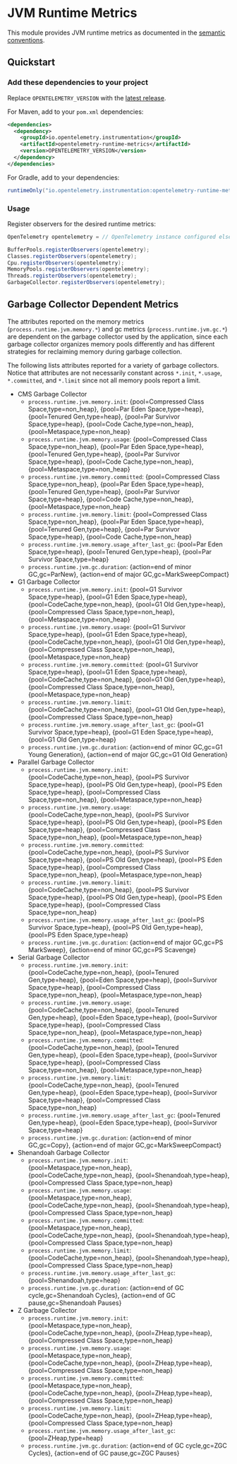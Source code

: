 # JVM Runtime Metrics

This module provides JVM runtime metrics as documented in the [semantic conventions](https://github.com/open-telemetry/opentelemetry-specification/blob/main/specification/metrics/semantic_conventions/runtime-environment-metrics.md#jvm-metrics).

## Quickstart

### Add these dependencies to your project

Replace `OPENTELEMETRY_VERSION` with the [latest
release](https://search.maven.org/search?q=g:io.opentelemetry.instrumentation%20AND%20a:opentelemetry-runtime-metrics).

For Maven, add to your `pom.xml` dependencies:

```xml
<dependencies>
  <dependency>
    <groupId>io.opentelemetry.instrumentation</groupId>
    <artifactId>opentelemetry-runtime-metrics</artifactId>
    <version>OPENTELEMETRY_VERSION</version>
  </dependency>
</dependencies>
```

For Gradle, add to your dependencies:

```groovy
runtimeOnly("io.opentelemetry.instrumentation:opentelemetry-runtime-metrics:OPENTELEMETRY_VERSION")
```

### Usage

Register observers for the desired runtime metrics:

```java
OpenTelemetry opentelemetry = // OpenTelemetry instance configured elsewhere

BufferPools.registerObservers(opentelemetry);
Classes.registerObservers(opentelemetry);
Cpu.registerObservers(opentelemetry);
MemoryPools.registerObservers(opentelemetry);
Threads.registerObservers(opentelemetry);
GarbageCollector.registerObservers(opentelemetry);
```

## Garbage Collector Dependent Metrics

The attributes reported on the memory metrics (`process.runtime.jvm.memory.*`) and gc metrics (`process.runtime.jvm.gc.*`) are dependent on the garbage collector used by the application, since each garbage collector organizes memory pools differently and has different strategies for reclaiming memory during garbage collection.

The following lists attributes reported for a variety of garbage collectors. Notice that attributes are not necessarily constant across `*.init`, `*.usage`, `*.committed`, and `*.limit` since not all memory pools report a limit.

* CMS Garbage Collector
  * `process.runtime.jvm.memory.init`: {pool=Compressed Class Space,type=non_heap}, {pool=Par Eden Space,type=heap}, {pool=Tenured Gen,type=heap}, {pool=Par Survivor Space,type=heap}, {pool=Code Cache,type=non_heap}, {pool=Metaspace,type=non_heap}
  * `process.runtime.jvm.memory.usage`: {pool=Compressed Class Space,type=non_heap}, {pool=Par Eden Space,type=heap}, {pool=Tenured Gen,type=heap}, {pool=Par Survivor Space,type=heap}, {pool=Code Cache,type=non_heap}, {pool=Metaspace,type=non_heap}
  * `process.runtime.jvm.memory.committed`: {pool=Compressed Class Space,type=non_heap}, {pool=Par Eden Space,type=heap}, {pool=Tenured Gen,type=heap}, {pool=Par Survivor Space,type=heap}, {pool=Code Cache,type=non_heap}, {pool=Metaspace,type=non_heap}
  * `process.runtime.jvm.memory.limit`: {pool=Compressed Class Space,type=non_heap}, {pool=Par Eden Space,type=heap}, {pool=Tenured Gen,type=heap}, {pool=Par Survivor Space,type=heap}, {pool=Code Cache,type=non_heap}
  * `process.runtime.jvm.memory.usage_after_last_gc`: {pool=Par Eden Space,type=heap}, {pool=Tenured Gen,type=heap}, {pool=Par Survivor Space,type=heap}
  * `process.runtime.jvm.gc.duration`: {action=end of minor GC,gc=ParNew}, {action=end of major GC,gc=MarkSweepCompact}
* G1 Garbage Collector
  * `process.runtime.jvm.memory.init`: {pool=G1 Survivor Space,type=heap}, {pool=G1 Eden Space,type=heap}, {pool=CodeCache,type=non_heap}, {pool=G1 Old Gen,type=heap}, {pool=Compressed Class Space,type=non_heap}, {pool=Metaspace,type=non_heap}
  * `process.runtime.jvm.memory.usage`: {pool=G1 Survivor Space,type=heap}, {pool=G1 Eden Space,type=heap}, {pool=CodeCache,type=non_heap}, {pool=G1 Old Gen,type=heap}, {pool=Compressed Class Space,type=non_heap}, {pool=Metaspace,type=non_heap}
  * `process.runtime.jvm.memory.committed`: {pool=G1 Survivor Space,type=heap}, {pool=G1 Eden Space,type=heap}, {pool=CodeCache,type=non_heap}, {pool=G1 Old Gen,type=heap}, {pool=Compressed Class Space,type=non_heap}, {pool=Metaspace,type=non_heap}
  * `process.runtime.jvm.memory.limit`: {pool=CodeCache,type=non_heap}, {pool=G1 Old Gen,type=heap}, {pool=Compressed Class Space,type=non_heap}
  * `process.runtime.jvm.memory.usage_after_last_gc`: {pool=G1 Survivor Space,type=heap}, {pool=G1 Eden Space,type=heap}, {pool=G1 Old Gen,type=heap}
  * `process.runtime.jvm.gc.duration`: {action=end of minor GC,gc=G1 Young Generation}, {action=end of major GC,gc=G1 Old Generation}
* Parallel Garbage Collector
  * `process.runtime.jvm.memory.init`: {pool=CodeCache,type=non_heap}, {pool=PS Survivor Space,type=heap}, {pool=PS Old Gen,type=heap}, {pool=PS Eden Space,type=heap}, {pool=Compressed Class Space,type=non_heap}, {pool=Metaspace,type=non_heap}
  * `process.runtime.jvm.memory.usage`: {pool=CodeCache,type=non_heap}, {pool=PS Survivor Space,type=heap}, {pool=PS Old Gen,type=heap}, {pool=PS Eden Space,type=heap}, {pool=Compressed Class Space,type=non_heap}, {pool=Metaspace,type=non_heap}
  * `process.runtime.jvm.memory.committed`: {pool=CodeCache,type=non_heap}, {pool=PS Survivor Space,type=heap}, {pool=PS Old Gen,type=heap}, {pool=PS Eden Space,type=heap}, {pool=Compressed Class Space,type=non_heap}, {pool=Metaspace,type=non_heap}
  * `process.runtime.jvm.memory.limit`: {pool=CodeCache,type=non_heap}, {pool=PS Survivor Space,type=heap}, {pool=PS Old Gen,type=heap}, {pool=PS Eden Space,type=heap}, {pool=Compressed Class Space,type=non_heap}
  * `process.runtime.jvm.memory.usage_after_last_gc`: {pool=PS Survivor Space,type=heap}, {pool=PS Old Gen,type=heap}, {pool=PS Eden Space,type=heap}
  * `process.runtime.jvm.gc.duration`: {action=end of major GC,gc=PS MarkSweep}, {action=end of minor GC,gc=PS Scavenge}
* Serial Garbage Collector
  * `process.runtime.jvm.memory.init`: {pool=CodeCache,type=non_heap}, {pool=Tenured Gen,type=heap}, {pool=Eden Space,type=heap}, {pool=Survivor Space,type=heap}, {pool=Compressed Class Space,type=non_heap}, {pool=Metaspace,type=non_heap}
  * `process.runtime.jvm.memory.usage`: {pool=CodeCache,type=non_heap}, {pool=Tenured Gen,type=heap}, {pool=Eden Space,type=heap}, {pool=Survivor Space,type=heap}, {pool=Compressed Class Space,type=non_heap}, {pool=Metaspace,type=non_heap}
  * `process.runtime.jvm.memory.committed`: {pool=CodeCache,type=non_heap}, {pool=Tenured Gen,type=heap}, {pool=Eden Space,type=heap}, {pool=Survivor Space,type=heap}, {pool=Compressed Class Space,type=non_heap}, {pool=Metaspace,type=non_heap}
  * `process.runtime.jvm.memory.limit`: {pool=CodeCache,type=non_heap}, {pool=Tenured Gen,type=heap}, {pool=Eden Space,type=heap}, {pool=Survivor Space,type=heap}, {pool=Compressed Class Space,type=non_heap}
  * `process.runtime.jvm.memory.usage_after_last_gc`: {pool=Tenured Gen,type=heap}, {pool=Eden Space,type=heap}, {pool=Survivor Space,type=heap}
  * `process.runtime.jvm.gc.duration`: {action=end of minor GC,gc=Copy}, {action=end of major GC,gc=MarkSweepCompact}
* Shenandoah Garbage Collector
  * `process.runtime.jvm.memory.init`: {pool=Metaspace,type=non_heap}, {pool=CodeCache,type=non_heap}, {pool=Shenandoah,type=heap}, {pool=Compressed Class Space,type=non_heap}
  * `process.runtime.jvm.memory.usage`: {pool=Metaspace,type=non_heap}, {pool=CodeCache,type=non_heap}, {pool=Shenandoah,type=heap}, {pool=Compressed Class Space,type=non_heap}
  * `process.runtime.jvm.memory.committed`: {pool=Metaspace,type=non_heap}, {pool=CodeCache,type=non_heap}, {pool=Shenandoah,type=heap}, {pool=Compressed Class Space,type=non_heap}
  * `process.runtime.jvm.memory.limit`: {pool=CodeCache,type=non_heap}, {pool=Shenandoah,type=heap}, {pool=Compressed Class Space,type=non_heap}
  * `process.runtime.jvm.memory.usage_after_last_gc`: {pool=Shenandoah,type=heap}
  * `process.runtime.jvm.gc.duration`: {action=end of GC cycle,gc=Shenandoah Cycles}, {action=end of GC pause,gc=Shenandoah Pauses}
* Z Garbage Collector
  * `process.runtime.jvm.memory.init`: {pool=Metaspace,type=non_heap}, {pool=CodeCache,type=non_heap}, {pool=ZHeap,type=heap}, {pool=Compressed Class Space,type=non_heap}
  * `process.runtime.jvm.memory.usage`: {pool=Metaspace,type=non_heap}, {pool=CodeCache,type=non_heap}, {pool=ZHeap,type=heap}, {pool=Compressed Class Space,type=non_heap}
  * `process.runtime.jvm.memory.committed`: {pool=Metaspace,type=non_heap}, {pool=CodeCache,type=non_heap}, {pool=ZHeap,type=heap}, {pool=Compressed Class Space,type=non_heap}
  * `process.runtime.jvm.memory.limit`: {pool=CodeCache,type=non_heap}, {pool=ZHeap,type=heap}, {pool=Compressed Class Space,type=non_heap}
  * `process.runtime.jvm.memory.usage_after_last_gc`: {pool=ZHeap,type=heap}
  * `process.runtime.jvm.gc.duration`: {action=end of GC cycle,gc=ZGC Cycles}, {action=end of GC pause,gc=ZGC Pauses}
